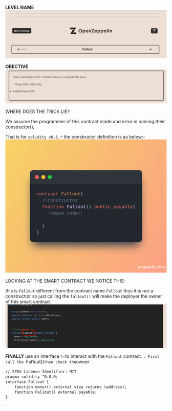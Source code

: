 **LEVEL NAME**
![img.png](img.png)

**OBECTIVE**
![img_1.png](img_1.png)

WHERE DOES THE TRICK LIE?

We assume the programmer of this contract made and error in naming their constructor(),

That is for `solidity v0.6.*` the constructor definition is as below:-
![img_2.png](img_2.png)

LOOKING AT THE SMART CONTRACT WE NOTICE THIS:

this is `Fal1out` different from the contract name `Fallout` 
thus it is not a constructior so just calling the `fal1out()` will make the deployer the owner of this smart contract
![img_3.png](img_3.png)


**FINALLY**
use an interface r=to interact with the `Fallout` contract.
`. First call the `Fal1out()` then check the `owner`

    // SPDX-License-Identifier: MIT
    pragma solidity ^0.8.0;
    interface Fallout {
        function owner() external view returns (address);
        function Fal1out() external payable;
    }

`


